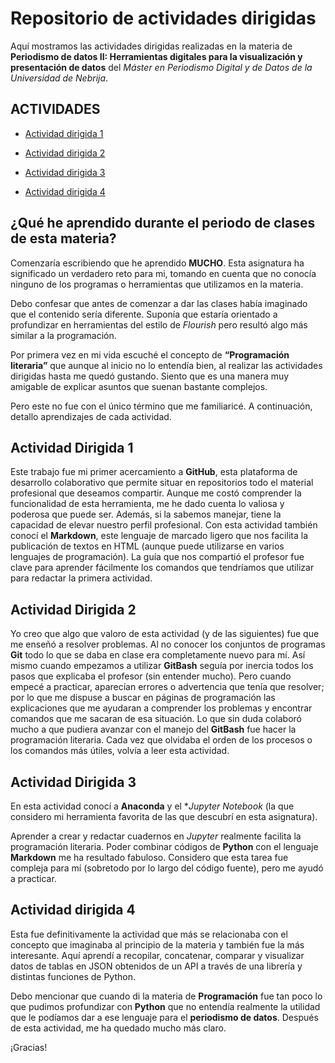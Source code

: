 # Repositorio de actividades dirigidas

Aquí mostramos las actividades dirigidas realizadas en la materia de **Periodismo de datos II: Herramientas digitales para la visualización y presentación de datos**
del *Máster en Periodismo Digital y de Datos de la Universidad de Nebrija*. 


## ACTIVIDADES
- [Actividad dirigida 1](ad1.md)

- [Actividad dirigida 2](ad2.md)

- [Actividad dirigida 3](ad3.md) 

- [Actividad dirigida 4](ad4.md)


## ¿Qué he aprendido durante el periodo de clases de esta materia?

Comenzaría escribiendo que he aprendido **MUCHO**. Esta asignatura ha significado un verdadero reto para mi, tomando en cuenta que no conocía ninguno de los programas o herramientas que 
utilizamos en la materia.


Debo confesar que antes de comenzar a dar las clases había imaginado que el contenido sería diferente. 
Suponía que estaría orientado a profundizar en herramientas del estilo de *Flourish* pero resultó algo más similar a la programación.

Por primera vez en mi vida escuché el concepto de **“Programación literaria”** que aunque al inicio no lo entendía bien, al realizar las actividades dirigidas hasta me quedó gustando. 
Siento que es una manera muy amigable de explicar asuntos que suenan bastante complejos.

Pero este no fue con el único término que me familiaricé. A continuación, detallo aprendizajes de cada actividad.

## Actividad Dirigida 1

Este trabajo fue mi primer acercamiento a **GitHub**, esta plataforma de desarrollo colaborativo que permite situar en repositorios todo el material profesional que deseamos compartir. Aunque me costó comprender la funcionalidad de esta herramienta, me he dado cuenta lo valiosa y poderosa que puede ser. 
Además, si la sabemos manejar, tiene la capacidad de elevar nuestro perfil profesional.
Con esta actividad también conocí el **Markdown**, este lenguaje de marcado ligero que nos facilita la publicación de textos en HTML (aunque puede utilizarse en varios lenguajes de programación). 
La guía que nos compartió el profesor fue clave para aprender fácilmente los comandos que tendríamos que utilizar para redactar la primera actividad.
 

## Actividad Dirigida 2
Yo creo que algo que valoro de esta actividad (y de las siguientes) fue que me enseñó a resolver problemas.
Al no conocer los conjuntos de programas **Git** todo lo que se daba en clase era completamente nuevo para mí. Así mismo cuando empezamos a utilizar **GitBash** seguía por inercia todos los pasos que explicaba el profesor (sin entender mucho). Pero cuando empecé a practicar, aparecían errores o advertencia que tenía que resolver; por lo que me dispuse a buscar en páginas de programación las explicaciones que me ayudaran a comprender los problemas y encontrar comandos que me sacaran de esa situación.
Lo que sin duda colaboró mucho a que pudiera avanzar con el manejo del **GitBash**  fue hacer la programación literaria. Cada vez que olvidaba el orden de los procesos o los comandos más útiles, volvía a leer esta actividad.

## Actividad Dirigida 3
En esta actividad conocí a **Anaconda** y el **Jupyter Notebook* (la que considero mi herramienta favorita de las que descubrí en esta asignatura).

Aprender a crear y redactar cuadernos en *Jupyter* realmente facilita la programación literaria. 
Poder combinar códigos de **Python** con el lenguaje **Markdown** me ha resultado fabuloso.
Considero que esta tarea fue compleja para mí (sobretodo por lo largo del código fuente), pero me ayudó a practicar.

## Actividad dirigida 4
Esta fue definitivamente la actividad que más se relacionaba con el concepto que imaginaba al principio de la materia y también fue la más interesante.
 Aquí aprendí a recopilar, concatenar, comparar y visualizar datos de tablas en JSON obtenidos de un API a través de una librería y distintas funciones de Python.

Debo mencionar que cuando di la materia de **Programación** fue tan poco lo que pudimos profundizar con **Python** que no entendía realmente la utilidad que le podíamos dar a ese lenguaje para el **periodismo de datos**.
 Después de esta actividad, me ha quedado mucho más claro. 

¡Gracias!





